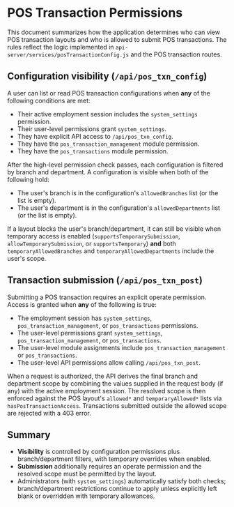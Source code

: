 # POS Transaction Permissions

This document summarizes how the application determines who can view POS transaction layouts and who is allowed to submit POS transactions. The rules reflect the logic implemented in `api-server/services/posTransactionConfig.js` and the POS transaction routes.

## Configuration visibility (`/api/pos_txn_config`)

A user can list or read POS transaction configurations when **any** of the following conditions are met:

- Their active employment session includes the `system_settings` permission.
- Their user-level permissions grant `system_settings`.
- They have explicit API access to `/api/pos_txn_config`.
- They have the `pos_transaction_management` module permission.
- They have the `pos_transactions` module permission.

After the high-level permission check passes, each configuration is filtered by branch and department. A configuration is visible when both of the following hold:

- The user's branch is in the configuration's `allowedBranches` list (or the list is empty).
- The user's department is in the configuration's `allowedDepartments` list (or the list is empty).

If a layout blocks the user's branch/department, it can still be visible when temporary access is enabled (`supportsTemporarySubmission`, `allowTemporarySubmission`, or `supportsTemporary`) **and** both `temporaryAllowedBranches` and `temporaryAllowedDepartments` include the user's scope.

## Transaction submission (`/api/pos_txn_post`)

Submitting a POS transaction requires an explicit operate permission. Access is granted when **any** of the following is true:

- The employment session has `system_settings`, `pos_transaction_management`, or `pos_transactions` permissions.
- The user-level permissions grant `system_settings`, `pos_transaction_management`, or `pos_transactions`.
- The user-level module assignments include `pos_transaction_management` or `pos_transactions`.
- The user-level API permissions allow calling `/api/pos_txn_post`.

When a request is authorized, the API derives the final branch and department scope by combining the values supplied in the request body (if any) with the active employment session. The resolved scope is then enforced against the POS layout's `allowed*` and `temporaryAllowed*` lists via `hasPosTransactionAccess`. Transactions submitted outside the allowed scope are rejected with a 403 error.

## Summary

- **Visibility** is controlled by configuration permissions plus branch/department filters, with temporary overrides when enabled.
- **Submission** additionally requires an operate permission and the resolved scope must be permitted by the layout.
- Administrators (with `system_settings`) automatically satisfy both checks; branch/department restrictions continue to apply unless explicitly left blank or overridden with temporary allowances.

